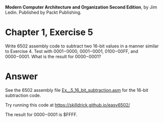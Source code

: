 __Modern Computer Architecture and Organization Second Edition__, by Jim Ledin. Published by Packt Publishing.
# Chapter 1, Exercise 5

Write 6502 assembly code to subtract two 16-bit values in a manner similar to Exercise 4. Test with $0001-$0000, $0001-$0001, $0100-$00FF, and $0000-$0001. What is the result for $0000-$0001?

# Answer
See the 6502 assembly file [Ex__5_16_bit_subtraction.asm](src/Ex__5_16_bit_subtraction.asm) for the 16-bit subtraction code.

Try running this code at https://skilldrick.github.io/easy6502/

The result for $0000-$0001 is $FFFF.